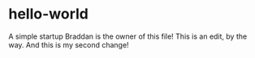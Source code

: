 # hello-world
A simple startup 
Braddan is the owner of this file! This is an edit, by the way. 
And this is my second change!
